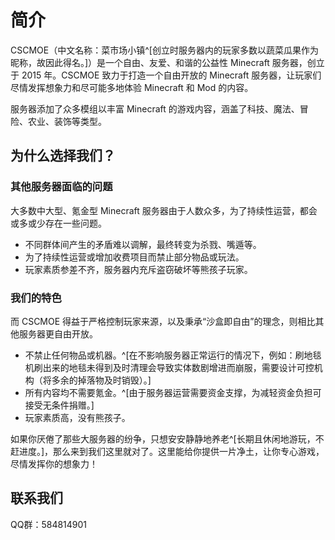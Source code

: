 # 简介

CSCMOE（中文名称：菜市场小镇^[创立时服务器内的玩家多数以蔬菜瓜果作为昵称，故因此得名。]）是一个自由、友爱、和谐的公益性 Minecraft 服务器，创立于 2015 年。CSCMOE 致力于打造一个自由开放的 Minecraft 服务器，让玩家们尽情发挥想象力和尽可能多地体验 Minecraft 和 Mod 的内容。

服务器添加了众多模组以丰富 Minecraft 的游戏内容，涵盖了科技、魔法、冒险、农业、装饰等类型。

## 为什么选择我们？

### 其他服务器面临的问题

大多数中大型、氪金型 Minecraft 服务器由于人数众多，为了持续性运营，都会或多或少存在一些问题。

- 不同群体间产生的矛盾难以调解，最终转变为杀戮、嘴遁等。
- 为了持续性运营或增加收费项目而禁止部分物品或玩法。
- 玩家素质参差不齐，服务器内充斥盗窃破坏等熊孩子玩家。

### 我们的特色

而 CSCMOE 得益于严格控制玩家来源，以及秉承“沙盒即自由”的理念，则相比其他服务器更自由开放。

- 不禁止任何物品或机器。^[在不影响服务器正常运行的情况下，例如：刷地毯机刷出来的地毯未得到及时清理会导致实体数剧增进而崩服，需要设计可控机构（将多余的掉落物及时销毁）。]
- 所有内容均不需要氪金。^[由于服务器运营需要资金支撑，为减轻资金负担可接受无条件捐赠。]
- 玩家素质高，没有熊孩子。

如果你厌倦了那些大服务器的纷争，只想安安静静地养老^[长期且休闲地游玩，不赶进度。]，那么来到我们这里就对了。这里能给你提供一片净土，让你专心游戏，尽情发挥你的想象力！

## 联系我们

QQ群：584814901
